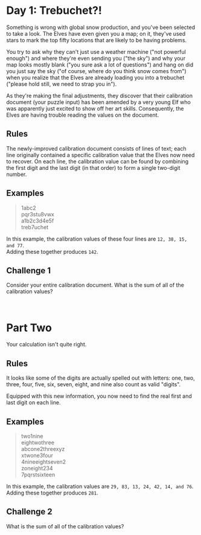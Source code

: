 # Day 1: Trebuchet?!

Something is wrong with global snow production, and you've been selected to take a look. The Elves have even given you a map; on it, they've used stars to mark the top fifty locations that are likely to be having problems.

You try to ask why they can't just use a weather machine ("not powerful enough") and where they're even sending you ("the sky") and why your map looks mostly blank ("you sure ask a lot of questions") and hang on did you just say the sky ("of course, where do you think snow comes from") when you realize that the Elves are already loading you into a trebuchet ("please hold still, we need to strap you in").

As they're making the final adjustments, they discover that their calibration document (your puzzle input) has been amended by a very young Elf who was apparently just excited to show off her art skills. Consequently, the Elves are having trouble reading the values on the document.

## Rules

The newly-improved calibration document consists of lines of text; each line originally contained a specific calibration value that the Elves now need to recover. On each line, the calibration value can be found by combining the first digit and the last digit (in that order) to form a single two-digit number.

## Examples

> 1abc2 <br>
pqr3stu8vwx <br>
a1b2c3d4e5f <br>
treb7uchet

In this example, the calibration values of these four lines are `12, 38, 15, and 77`. <br>
Adding these together produces `142`.

## Challenge 1

Consider your entire calibration document. What is the sum of all of the calibration values?

<br>

# Part Two

Your calculation isn't quite right. 

## Rules

It looks like some of the digits are actually spelled out with letters: one, two, three, four, five, six, seven, eight, and nine also count as valid "digits".

Equipped with this new information, you now need to find the real first and last digit on each line.

## Examples

> two1nine <br>
eightwothree <br>
abcone2threexyz <br>
xtwone3four <br>
4nineeightseven2 <br>
zoneight234 <br>
7pqrstsixteen

In this example, the calibration values are `29, 83, 13, 24, 42, 14, and 76`. <br>
Adding these together produces `281`.

## Challenge 2

What is the sum of all of the calibration values?